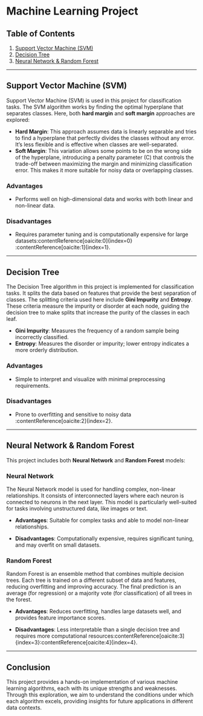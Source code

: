 # Machine Learning Project

## Table of Contents
1. [Support Vector Machine (SVM)](#support-vector-machine-svm)
2. [Decision Tree](#decision-tree)
3. [Neural Network & Random Forest](#neural-network--random-forest)

---

## Support Vector Machine (SVM)

Support Vector Machine (SVM) is used in this project for classification tasks. The SVM algorithm works by finding the optimal hyperplane that separates classes. Here, both **hard margin** and **soft margin** approaches are explored:

- **Hard Margin**: This approach assumes data is linearly separable and tries to find a hyperplane that perfectly divides the classes without any error. It’s less flexible and is effective when classes are well-separated.
- **Soft Margin**: This variation allows some points to be on the wrong side of the hyperplane, introducing a penalty parameter (C) that controls the trade-off between maximizing the margin and minimizing classification error. This makes it more suitable for noisy data or overlapping classes.

### Advantages
- Performs well on high-dimensional data and works with both linear and non-linear data.
  
### Disadvantages
- Requires parameter tuning and is computationally expensive for large datasets&#8203;:contentReference[oaicite:0]{index=0}&#8203;:contentReference[oaicite:1]{index=1}.

---

## Decision Tree

The Decision Tree algorithm in this project is implemented for classification tasks. It splits the data based on features that provide the best separation of classes. The splitting criteria used here include **Gini Impurity** and **Entropy**. These criteria measure the impurity or disorder at each node, guiding the decision tree to make splits that increase the purity of the classes in each leaf.

- **Gini Impurity**: Measures the frequency of a random sample being incorrectly classified.
- **Entropy**: Measures the disorder or impurity; lower entropy indicates a more orderly distribution.

### Advantages
- Simple to interpret and visualize with minimal preprocessing requirements.
  
### Disadvantages
- Prone to overfitting and sensitive to noisy data&#8203;:contentReference[oaicite:2]{index=2}.

---

## Neural Network & Random Forest

This project includes both **Neural Network** and **Random Forest** models:

### Neural Network
The Neural Network model is used for handling complex, non-linear relationships. It consists of interconnected layers where each neuron is connected to neurons in the next layer. This model is particularly well-suited for tasks involving unstructured data, like images or text.

- **Advantages**: Suitable for complex tasks and able to model non-linear relationships.
  
- **Disadvantages**: Computationally expensive, requires significant tuning, and may overfit on small datasets.

### Random Forest
Random Forest is an ensemble method that combines multiple decision trees. Each tree is trained on a different subset of data and features, reducing overfitting and improving accuracy. The final prediction is an average (for regression) or a majority vote (for classification) of all trees in the forest.

- **Advantages**: Reduces overfitting, handles large datasets well, and provides feature importance scores.
  
- **Disadvantages**: Less interpretable than a single decision tree and requires more computational resources&#8203;:contentReference[oaicite:3]{index=3}&#8203;:contentReference[oaicite:4]{index=4}.

---

## Conclusion

This project provides a hands-on implementation of various machine learning algorithms, each with its unique strengths and weaknesses. Through this exploration, we aim to understand the conditions under which each algorithm excels, providing insights for future applications in different data contexts.
